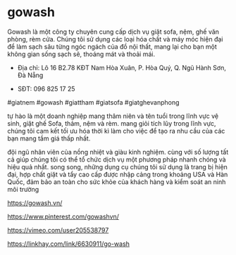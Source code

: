 # gowash

Gowash là một công ty chuyên cung cấp dịch vụ giặt sofa, nệm, ghế văn phòng, rèm cửa. Chúng tôi sử dụng các loại hóa chất và máy móc hiện đại để làm sạch sâu từng ngóc ngách của đồ nội thất, mang lại cho bạn một không gian sống sạch sẽ, thoáng mát và thoải mái.

- Địa chỉ: Lô 16 B2.78 KĐT Nam Hòa Xuân, P. Hòa Quý, Q. Ngũ Hành Sơn, Đà Nẵng

- SĐT: 096 825 17 25

#giatnem #gowash #giattham #giatsofa #giatghevanphong

tự hào là một doanh nghiệp mang thâm niên và tên tuổi trong lĩnh vực vệ sinh, giặt ghế Sofa, thảm, nệm và rèm. mang giỏi tích lũy trong lĩnh vực, chúng tôi cam kết tối ưu hóa thời kì làm cho việc để tạo ra nhu cầu của các bạn mang tầm giá thấp nhất.

đội ngũ nhân viên của nồng nhiệt và giàu kinh nghiệm. cùng với số lượng tất cả giúp chúng tôi có thể tổ chức dịch vụ một phương pháp nhanh chóng và hiệu quả nhất. song song, những dụng cụ chúng tôi sử dụng là trang bị hiện đại, hợp chất giặt và tẩy cao cấp được nhập cảng trong khoảng USA và Hàn Quốc, đảm bảo an toàn cho sức khỏe của khách hàng và kiểm soát an ninh môi trường

https://gowash.vn/

https://www.pinterest.com/gowashvn/

https://vimeo.com/user205538797

https://linkhay.com/link/6630911/go-wash
